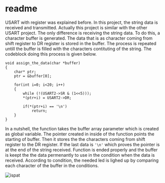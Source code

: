 # readme
USART with register was explained before. In this project, the string data is received and transmitted. Actually this project is similar with the other USART project. The only difference is receiving the string data. To do this, a character buffer is generated. The data that is as character coming from shift register to DR register is stored in the buffer. The process is repeated untill the buffer is filled with the characters contituting of the string. The codeblock doing this process is given below.

```
void assign_the_data(char *buffer)
{
    char* ptr;
    ptr = &buffer[0];

    for(int i=0; i<20; i++)
    {
    	while (!(USART2->SR & (1<<5)));
        *(ptr+i) = USART2->DR;

        if(*(ptr+i) == '\n')
        	return;
    }
}
```

In a nutshell, the function takes the buffer array parameter which is created as global variable. The pointer created in inside of the function points the starting of buffer. Then it stores the the characters coming from shift register to the DR register. If the last data is ```'\n'``` which proves the pointer is at the end of the string received. Function is ended properly and the buffer is keept the the data permenantly to use in the condition when the data is received. According to condition, the needed led is lighed up by comparing each character of the buffer in the conditions.

![ispat](https://github.com/yasinsulhan/readme/assets/109728194/d328ee29-8eb5-4a69-a9ec-f559f515b72b)
